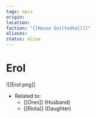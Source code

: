 ```yaml
---
tags: npcs
origin: 
location:
faction: "[[House Guiltedhall]]"
aliases: 
status: alive
---
```


# Erol
![[Erol.png]]

- Related to: 
	- [[Oren]] (Husband)
	- [[Riota]] (Daughter)